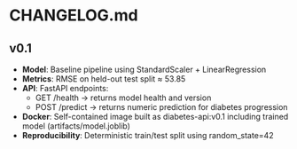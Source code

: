 # CHANGELOG.md

## v0.1
- **Model**: Baseline pipeline using StandardScaler + LinearRegression
- **Metrics**: RMSE on held-out test split ≈ 53.85
- **API**: FastAPI endpoints:
  - GET /health → returns model health and version
  - POST /predict → returns numeric prediction for diabetes progression
- **Docker**: Self-contained image built as diabetes-api:v0.1 including trained model (artifacts/model.joblib)
- **Reproducibility**: Deterministic train/test split using random_state=42
